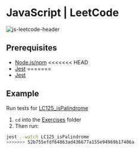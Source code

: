 # JavaScript | LeetCode

![js-leetcode-header](https://user-images.githubusercontent.com/82886646/157477396-4e6fdc64-3ace-4ba9-aa7d-50c80aa99976.png)

## Prerequisites
* [Node.js/npm](https://nodejs.org/en/)
<<<<<<< HEAD
* [Jest](https://www.npmjs.com/package/jest)
=======
* [Jest](https://www.npmjs.com/package/jest)

## Example
Run tests for [LC125_isPalindrome](Exercises/LC125_isPalindrome)

1) `cd` into the [Exercises](Exercises) folder
2) Then run:
```bash
jest --watch LC125_isPalindrome
>>>>>>> 52b755efdf64863ad436677a155e94969b17406a
